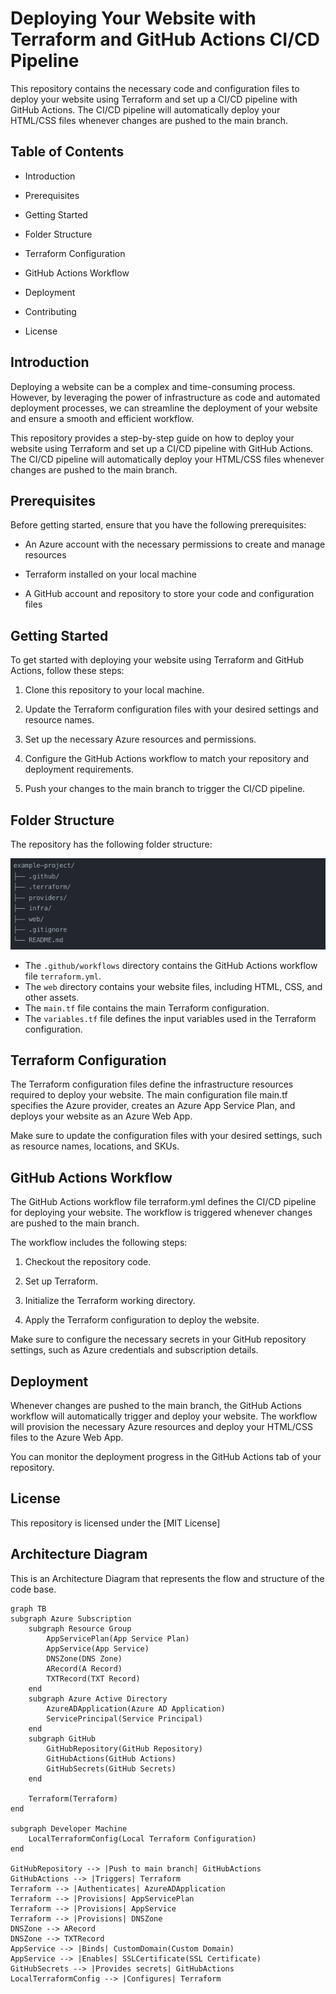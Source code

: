 Deploying Your Website with Terraform and GitHub Actions CI/CD Pipeline
=======================================================================

This repository contains the necessary code and configuration files to deploy your website using Terraform and set up a CI/CD pipeline with GitHub Actions. The CI/CD pipeline will automatically deploy your HTML/CSS files whenever changes are pushed to the main branch.

Table of Contents
-----------------

*   Introduction

*   Prerequisites

*   Getting Started

*   Folder Structure
    
*   Terraform Configuration
    
*   GitHub Actions Workflow
    
*   Deployment
    
*   Contributing
    
*   License
    

Introduction
------------

Deploying a website can be a complex and time-consuming process. However, by leveraging the power of infrastructure as code and automated deployment processes, we can streamline the deployment of your website and ensure a smooth and efficient workflow.

This repository provides a step-by-step guide on how to deploy your website using Terraform and set up a CI/CD pipeline with GitHub Actions. The CI/CD pipeline will automatically deploy your HTML/CSS files whenever changes are pushed to the main branch.

Prerequisites
-------------

Before getting started, ensure that you have the following prerequisites:

*   An Azure account with the necessary permissions to create and manage resources
    
*   Terraform installed on your local machine
    
*   A GitHub account and repository to store your code and configuration files
    

Getting Started
---------------

To get started with deploying your website using Terraform and GitHub Actions, follow these steps:

1.  Clone this repository to your local machine.
    
2.  Update the Terraform configuration files with your desired settings and resource names.
    
3.  Set up the necessary Azure resources and permissions.
    
4.  Configure the GitHub Actions workflow to match your repository and deployment requirements.
    
5.  Push your changes to the main branch to trigger the CI/CD pipeline.
    

Folder Structure
----------------

The repository has the following folder structure:

![Folder Structure](images/folder-structure.png)

- The `.github/workflows` directory contains the GitHub Actions workflow file `terraform.yml`.
- The `web` directory contains your website files, including HTML, CSS, and other assets.
- The `main.tf` file contains the main Terraform configuration.
- The `variables.tf` file defines the input variables used in the Terraform configuration.

    

Terraform Configuration
-----------------------

The Terraform configuration files define the infrastructure resources required to deploy your website. The main configuration file main.tf specifies the Azure provider, creates an Azure App Service Plan, and deploys your website as an Azure Web App.

Make sure to update the configuration files with your desired settings, such as resource names, locations, and SKUs.

GitHub Actions Workflow
-----------------------

The GitHub Actions workflow file terraform.yml defines the CI/CD pipeline for deploying your website. The workflow is triggered whenever changes are pushed to the main branch.

The workflow includes the following steps:

1.  Checkout the repository code.
    
2.  Set up Terraform.
    
3.  Initialize the Terraform working directory.
    
4.  Apply the Terraform configuration to deploy the website.
    

Make sure to configure the necessary secrets in your GitHub repository settings, such as Azure credentials and subscription details.

Deployment
----------

Whenever changes are pushed to the main branch, the GitHub Actions workflow will automatically trigger and deploy your website. The workflow will provision the necessary Azure resources and deploy your HTML/CSS files to the Azure Web App.

You can monitor the deployment progress in the GitHub Actions tab of your repository.

License
-------

This repository is licensed under the [MIT License]


Architecture Diagram 
-------

This is an Architecture Diagram that represents the flow and structure of the code base.

<!-- Use the following code fence with the language set to 'mermaid' -->
```mermaid
graph TB
subgraph Azure Subscription
    subgraph Resource Group
        AppServicePlan(App Service Plan)
        AppService(App Service)
        DNSZone(DNS Zone)
        ARecord(A Record)
        TXTRecord(TXT Record)
    end
    subgraph Azure Active Directory
        AzureADApplication(Azure AD Application)
        ServicePrincipal(Service Principal)
    end
    subgraph GitHub
        GitHubRepository(GitHub Repository)
        GitHubActions(GitHub Actions)
        GitHubSecrets(GitHub Secrets)
    end
 
    Terraform(Terraform)
end
 
subgraph Developer Machine
    LocalTerraformConfig(Local Terraform Configuration)
end
 
GitHubRepository --> |Push to main branch| GitHubActions
GitHubActions --> |Triggers| Terraform
Terraform --> |Authenticates| AzureADApplication
Terraform --> |Provisions| AppServicePlan
Terraform --> |Provisions| AppService
Terraform --> |Provisions| DNSZone
DNSZone --> ARecord
DNSZone --> TXTRecord
AppService --> |Binds| CustomDomain(Custom Domain)
AppService --> |Enables| SSLCertificate(SSL Certificate)
GitHubSecrets --> |Provides secrets| GitHubActions
LocalTerraformConfig --> |Configures| Terraform
